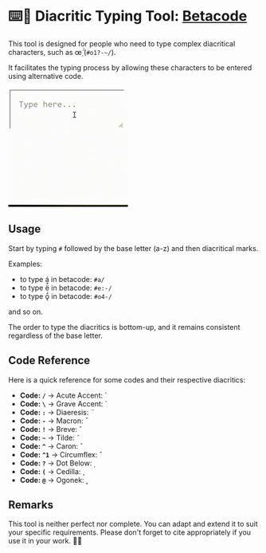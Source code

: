 # ⌨️🔣 Diacritic Typing Tool: [Betacode](https://schefflaa.github.io/betacode/)

This tool is designed for people who need to type complex diacritical characters, such as œ̣̃́ (`#o1?-~/`).

It facilitates the typing process by allowing these characters to be entered using alternative code. 


[![Demo Betacode alpha](https://github.com/schefflaa/betacode/blob/main/demo.gif)](https://schefflaa.github.io/betacode/)


## Usage
Start by typing `#` followed by the base letter (a-z) and then diacritical marks.

Examples:
- to type á in betacode: `#a/`
- to type ë̄́ in betacode: `#e:-/`
- to type ǭ́ in betacode: `#o4-/`

and so on.

The order to type the diacritics is bottom-up, and it remains consistent regardless of the base letter. 

## Code Reference
Here is a quick reference for some codes and their respective diacritics:

- **Code: `/`** → Acute Accent:  ́
- **Code: `\`** → Grave Accent:  ̀
- **Code: `:`** → Diaeresis:  ̈
- **Code: `-`** → Macron:  ̄
- **Code: `!`** → Breve:  ˘
- **Code: `~`** → Tilde:  ̃
- **Code: `^`** → Caron:  ˇ
- **Code: `^1`** → Circumflex:  ̂
- **Code: `?`** → Dot Below:  ̣
- **Code: `(`** → Cedilla:  ̧
- **Code: `@`** → Ogonek:  ̨

## Remarks
This tool is neither perfect nor complete. You can adapt and extend it to suit your specific requirements. Please don't forget to cite appropriately if you use it in your work. 🤝🏼
